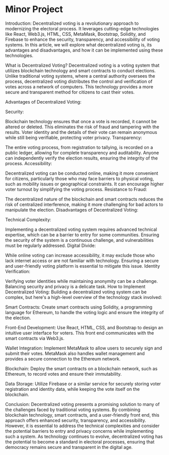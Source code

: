 ﻿<h1>Minor Project</h1>
 Introduction:
Decentralized voting is a revolutionary approach to modernizing the electoral process. It leverages cutting-edge technologies like React, Web3.js, HTML, CSS, MetaMask, Bootstrap, Solidity, and Firebase to enhance the security, transparency, and accessibility of voting systems. In this article, we will explore what decentralized voting is, its advantages and disadvantages, and how it can be implemented using these technologies.

What is Decentralized Voting?
Decentralized voting is a voting system that utilizes blockchain technology and smart contracts to conduct elections. Unlike traditional voting systems, where a central authority oversees the process, decentralized voting distributes the control and verification of votes across a network of computers. This technology provides a more secure and transparent method for citizens to cast their votes.

Advantages of Decentralized Voting:

Security:

Blockchain technology ensures that once a vote is recorded, it cannot be altered or deleted. This eliminates the risk of fraud and tampering with the results.
Voter identity and the details of their vote can remain anonymous while still being verifiable, protecting voter privacy.
Transparency:

The entire voting process, from registration to tallying, is recorded on a public ledger, allowing for complete transparency and auditability.
Anyone can independently verify the election results, ensuring the integrity of the process.
Accessibility:

Decentralized voting can be conducted online, making it more convenient for citizens, particularly those who may face barriers to physical voting, such as mobility issues or geographical constraints.
It can encourage higher voter turnout by simplifying the voting process.
Resistance to Fraud:

The decentralized nature of the blockchain and smart contracts reduces the risk of centralized interference, making it more challenging for bad actors to manipulate the election.
Disadvantages of Decentralized Voting:

Technical Complexity:

Implementing a decentralized voting system requires advanced technical expertise, which can be a barrier to entry for some communities.
Ensuring the security of the system is a continuous challenge, and vulnerabilities must be regularly addressed.
Digital Divide:

While online voting can increase accessibility, it may exclude those who lack internet access or are not familiar with technology.
Ensuring a secure and user-friendly voting platform is essential to mitigate this issue.
Identity Verification:

Verifying voter identities while maintaining anonymity can be a challenge. Balancing security and privacy is a delicate task.
How to Implement Decentralized Voting:
Building a decentralized voting system can be complex, but here's a high-level overview of the technology stack involved:

Smart Contracts: Create smart contracts using Solidity, a programming language for Ethereum, to handle the voting logic and ensure the integrity of the election.

Front-End Development: Use React, HTML, CSS, and Bootstrap to design an intuitive user interface for voters. This front end communicates with the smart contracts via Web3.js.

Wallet Integration: Implement MetaMask to allow users to securely sign and submit their votes. MetaMask also handles wallet management and provides a secure connection to the Ethereum network.

Blockchain: Deploy the smart contracts on a blockchain network, such as Ethereum, to record votes and ensure their immutability.

Data Storage: Utilize Firebase or a similar service for securely storing voter registration and identity data, while keeping the vote itself on the blockchain.

Conclusion:
Decentralized voting presents a promising solution to many of the challenges faced by traditional voting systems. By combining blockchain technology, smart contracts, and a user-friendly front end, this approach offers enhanced security, transparency, and accessibility. However, it is essential to address the technical complexities and consider the potential barriers to entry and privacy concerns while implementing such a system. As technology continues to evolve, decentralized voting has the potential to become a standard in electoral processes, ensuring that democracy remains secure and transparent in the digital age.
